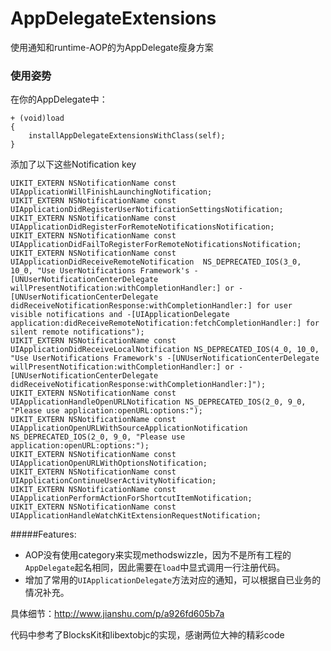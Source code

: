 # AppDelegateExtensions
使用通知和runtime-AOP的为AppDelegate瘦身方案

### 使用姿势
在你的AppDelegate中：
```objc
+ (void)load
{
    installAppDelegateExtensionsWithClass(self);
}
```

添加了以下这些Notification key

```objc
UIKIT_EXTERN NSNotificationName const UIApplicationWillFinishLaunchingNotification;
UIKIT_EXTERN NSNotificationName const UIApplicationDidRegisterUserNotificationSettingsNotification;
UIKIT_EXTERN NSNotificationName const UIApplicationDidRegisterForRemoteNotificationsNotification;
UIKIT_EXTERN NSNotificationName const UIApplicationDidFailToRegisterForRemoteNotificationsNotification;
UIKIT_EXTERN NSNotificationName const UIApplicationDidReceiveRemoteNotification  NS_DEPRECATED_IOS(3_0, 10_0, "Use UserNotifications Framework's -[UNUserNotificationCenterDelegate willPresentNotification:withCompletionHandler:] or -[UNUserNotificationCenterDelegate didReceiveNotificationResponse:withCompletionHandler:] for user visible notifications and -[UIApplicationDelegate application:didReceiveRemoteNotification:fetchCompletionHandler:] for silent remote notifications");
UIKIT_EXTERN NSNotificationName const UIApplicationDidReceiveLocalNotification NS_DEPRECATED_IOS(4_0, 10_0, "Use UserNotifications Framework's -[UNUserNotificationCenterDelegate willPresentNotification:withCompletionHandler:] or -[UNUserNotificationCenterDelegate didReceiveNotificationResponse:withCompletionHandler:]");
UIKIT_EXTERN NSNotificationName const UIApplicationHandleOpenURLNotification NS_DEPRECATED_IOS(2_0, 9_0, "Please use application:openURL:options:");
UIKIT_EXTERN NSNotificationName const UIApplicationOpenURLWithSourceApplicationNotification NS_DEPRECATED_IOS(2_0, 9_0, "Please use application:openURL:options:");
UIKIT_EXTERN NSNotificationName const UIApplicationOpenURLWithOptionsNotification;
UIKIT_EXTERN NSNotificationName const UIApplicationContinueUserActivityNotification;
UIKIT_EXTERN NSNotificationName const UIApplicationPerformActionForShortcutItemNotification;
UIKIT_EXTERN NSNotificationName const UIApplicationHandleWatchKitExtensionRequestNotification;
```

#####Features:
- AOP没有使用category来实现methodswizzle，因为不是所有工程的`AppDelegate`起名相同，因此需要在`load`中显式调用一行注册代码。
- 增加了常用的`UIApplicationDelegate`方法对应的通知，可以根据自已业务的情况补充。


具体细节：http://www.jianshu.com/p/a926fd605b7a

代码中参考了BlocksKit和libextobjc的实现，感谢两位大神的精彩code
